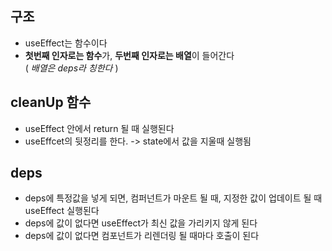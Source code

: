 ## 구조
- useEffect는 함수이다
- **첫번째 인자로는 함수**가, **두번째 인자로는 배열**이 들어간다<br>( _배열은 deps라 칭한다_ )

## cleanUp 함수
- useEffect 안에서 return 될 때 실행된다
- useEffcet의 뒷정리를 한다. -> state에서 값을 지울때 실행됨

## deps
- deps에 특정값을 넣게 되면, 컴퍼넌트가 마운트 될 때, 지정한 값이 업데이트 될 때 useEffect 실행된다
- deps에 값이 없다면 useEffect가 최신 값을 가리키지 않게 된다
- deps에 값이 없다면 컴포넌트가 리렌더링 될 때마다 호출이 된다
